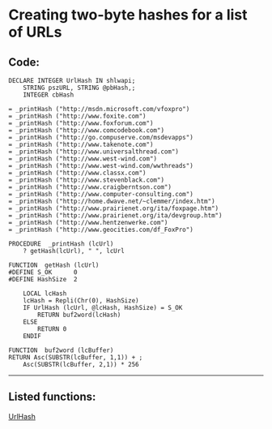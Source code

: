 <link rel="stylesheet" type="text/css" href="../css/win32api.css">  
<link rel="stylesheet" href="https://cdnjs.cloudflare.com/ajax/libs/font-awesome/4.7.0/css/font-awesome.min.css">

# Creating two-byte hashes for a list of URLs

## Code:
```foxpro  
DECLARE INTEGER UrlHash IN shlwapi;
	STRING pszURL, STRING @pbHash,;
	INTEGER cbHash

= _printHash ("http://msdn.microsoft.com/vfoxpro")
= _printHash ("http://www.foxite.com")
= _printHash ("http://www.foxforum.com")
= _printHash ("http://www.comcodebook.com")
= _printHash ("http://go.compuserve.com/msdevapps")
= _printHash ("http://www.takenote.com")
= _printHash ("http://www.universalthread.com")
= _printHash ("http://www.west-wind.com")
= _printHash ("http://www.west-wind.com/wwthreads")
= _printHash ("http://www.classx.com")
= _printHash ("http://www.stevenblack.com")
= _printHash ("http://www.craigberntson.com")
= _printHash ("http://www.computer-consulting.com")
= _printHash ("http://home.dwave.net/~clemmer/index.htm")
= _printHash ("http://www.prairienet.org/ita/foxpage.htm")
= _printHash ("http://www.prairienet.org/ita/devgroup.htm")
= _printHash ("http://www.hentzenwerke.com")
= _printHash ("http://www.geocities.com/df_FoxPro")

PROCEDURE  _printHash (lcUrl)
	? getHash(lcUrl), " ", lcUrl

FUNCTION  getHash (lcUrl)
#DEFINE S_OK      0
#DEFINE HashSize  2

	LOCAL lcHash
	lcHash = Repli(Chr(0), HashSize)
	IF UrlHash (lcUrl, @lcHash, HashSize) = S_OK
		RETURN buf2word(lcHash)
	ELSE
		RETURN 0
	ENDIF

FUNCTION  buf2word (lcBuffer)
RETURN Asc(SUBSTR(lcBuffer, 1,1)) + ;
	Asc(SUBSTR(lcBuffer, 2,1)) * 256  
```  
***  


## Listed functions:
[UrlHash](../libraries/shlwapi/UrlHash.md)  
